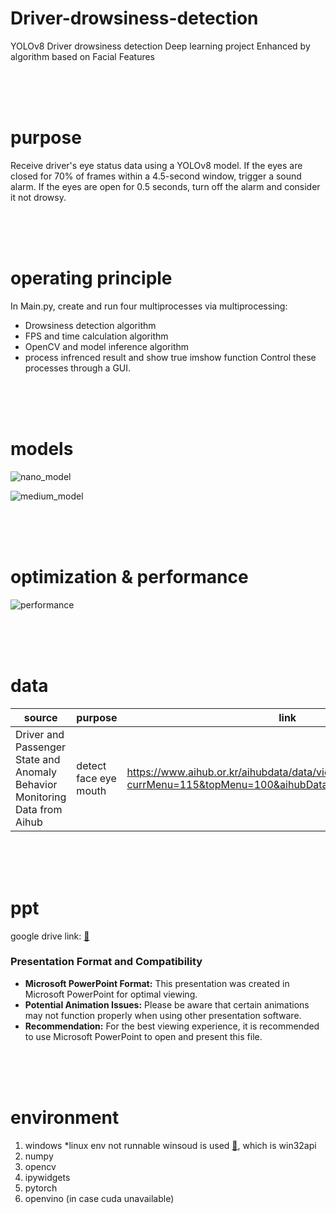 # Driver-drowsiness-detection
YOLOv8 Driver drowsiness detection Deep learning project Enhanced by algorithm based on Facial Features  
  
<br/>
<br/>
<br/>  
  
# purpose
Receive driver's eye status data using a YOLOv8 model. If the eyes are closed for 70% of frames within a 4.5-second window, trigger a sound alarm. If the eyes are open for 0.5 seconds, turn off the alarm and consider it not drowsy.  
  
<br/>
<br/>
<br/>  
  
# operating principle
In Main.py, create and run four multiprocesses via multiprocessing:
 * Drowsiness detection algorithm
 * FPS and time calculation algorithm
 * OpenCV and model inference algorithm
 * process infrenced result and show true imshow function
Control these processes through a GUI.  
  
<br/>
<br/>
<br/>  
  
# models
![nano_model](https://github.com/hwkim-dev/Driver-drowsiness-detection/assets/54717101/7af48e4e-a9e3-4050-8fc3-9ee490b7af33)  

![medium_model](https://github.com/hwkim-dev/Driver-drowsiness-detection/assets/54717101/bd75f424-570f-40b0-beb6-f6adc461f618)

<br/>
<br/>
<br/>  

# optimization & performance  
![performance](https://github.com/hwkim-dev/Driver-drowsiness-detection/assets/54717101/674875ea-35a4-49a9-98e1-499000b9df55)  

<br/>
<br/>
<br/>
  
# data
|source|purpose|link|
|------|---|---|
|Driver and Passenger State and Anomaly Behavior Monitoring Data from Aihub|detect face eye mouth|https://www.aihub.or.kr/aihubdata/data/view.do?currMenu=115&topMenu=100&aihubDataSe=data&dataSetSn=173|  
  
<br/>
<br/>
<br/>  

# ppt  

google drive link: [🔗](https://docs.google.com/presentation/d/1pbqiPMLQGaspg0C_ryWQmM1hd6Aktyi-/edit?usp=sharing&ouid=104335523960644232607&rtpof=true&sd=true)  

<h3>Presentation Format and Compatibility</h3>

* **Microsoft PowerPoint Format:** This presentation was created in Microsoft PowerPoint for optimal viewing.
* **Potential Animation Issues:** Please be aware that certain animations may not function properly when using other presentation software.
* **Recommendation:** For the best viewing experience, it is recommended to use Microsoft PowerPoint to open and present this file.

<br/>
<br/>
<br/>  
  
# environment
1. windows *linux env not runnable winsoud is used [🔗](drowsiness/sound_play.py), which is win32api
2. numpy
3. opencv
4. ipywidgets
5. pytorch
6. openvino (in case cuda unavailable)
